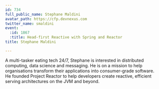 ```yaml
---
id: 734
full_public_name: Stephane Maldini
avatar_path: https://cfp.devnexus.com
twitter_name: smaldini
event:
  :id: 1867
  :title: Head-first Reactive with Spring and Reactor
title: Stephane Maldini

---
```

A multi-tasker eating tech 24/7, Stephane is interested in distributed computing, data science and messaging. He is on a mission to help organisations transform their applications into consumer-grade software. He founded Project Reactor to help developers create reactive, efficient serving architectures on the JVM and beyond.